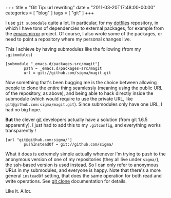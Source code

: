 +++
title = "Git Tip: url rewriting"
date = "2011-03-20T17:48:00-00:00"
categories = [ "blog" ]
tags = [ "git" ]
+++

I use `git submodule` quite a lot. In particular, for my
[dotfiles](https://github.com/sigma/dotfiles) repository, in which I have tons
of dependencies to external packages, for example from the
[emacsmirror](http://www.emacsmirror.org/) project.  Of course, I also wrote
some of the packages, or need to point a repository where my personal
changes live.

This I achieve by having submodules like the following (from my  `.gitmodules`)

```
[submodule "_emacs.d/packages-src/magit"]
        path = _emacs.d/packages-src/magit
        url = git://github.com/sigma/magit.git
```

Now something that's been bugging me is the choice between allowing people to
clone the entire thing seamlessly (meaning using the public URL of the
repository, as above), and being able to hack directly inside the submodule
(which would require to use the private URL, like
`git@github.com:sigma/magit.git`). Since submodules only have one URL, I had
no big hope.

 **But** the clever [git](http://git-scm.com/) developers actually have
   a solution (from git 1.6.5 apparently). I just had to add this to my
   `.gitconfig`, and everything works transparently !

```
[url "git@github.com:sigma/"]
        pushInsteadOf = git://github.com/sigma/
```

What it does is extremely simple actually whenever I'm trying to push to the
anonymous version of one of my repositories (they all live under `sigma/`), the
ssh-based version is used instead.  So I can only refer to anonymous URLs in my
submodules, and everyone is happy.  Note that there's a more general
`insteadOf` setting, that does the same operation for both read and write
operations. See
[git clone](http://www.kernel.org/pub/software/scm/git/docs/git-clone.html)
documentation for details.

Like it. A lot.
